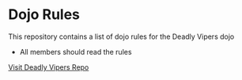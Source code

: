 Dojo Rules
==========

This repository contains a list of dojo rules for the Deadly Vipers dojo
- All members should read the rules

[Visit Deadly Vipers Repo](https://github.com/deadlyvipers)
